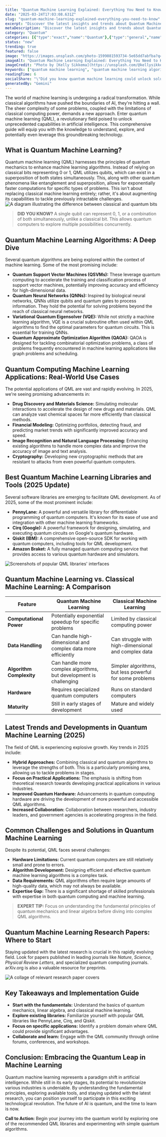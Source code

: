 ```yaml
---
title: "Quantum Machine Learning Explained: Everything You Need to Know"
date: "2025-03-24T17:03:08.631Z"
slug: "quantum-machine-learning-explained-everything-you-need-to-know"
excerpt: "Discover the latest insights and trends about Quantum Machine Learning. This comprehensive guide covers everything you need to know about Quantum Machine Learning in 2025."
metaDescription: "Discover the latest insights and trends about Quantum Machine Learning. This comprehensive guide covers everything you need to know about Quantum Machine L..."
category: "Quantum"
categories: [{"type":"exact","name":"Quantum"},{"type":"general","name":"Computer Science"},{"type":"medium","name":"Artificial Intelligence"},{"type":"specific","name":"Machine Learning"},{"type":"niche","name":"Quantum Annealing"}]
status: "new"
trending: true
featured: false
image: "https://images.unsplash.com/photo-1599081593734-5e65dd7abfba?q=85&w=1200&fit=max&fm=webp&auto=compress"
imageAlt: "Quantum Machine Learning Explained: Everything You Need to Know"
imageCredit: "Photo by [Kelly Sikkema](https://unsplash.com/@kellysikkema) on Unsplash"
keywords: ["quantum machine learning", "quantum machine learning algorithms", "quantum computing machine learning applications", "best quantum machine learning libraries", "quantum machine learning tutorial", "learn quantum machine learning", "quantum machine learning vs classical machine learning", "buy quantum machine learning software", "quantum machine learning research papers", "applications of quantum machine learning"]
readingTime: 6
socialShare: "\"Did you know quantum machine learning could unlock solutions to problems currently impossible for classical computers? The future of AI is quantum!\""
generatedBy: "Gemini"
---
```




The world of machine learning is undergoing a radical transformation.  While classical algorithms have pushed the boundaries of AI, they're hitting a wall.  The sheer complexity of some problems, coupled with the limitations of classical computing power, demands a new approach. Enter quantum machine learning (QML), a revolutionary field poised to unlock unprecedented capabilities in artificial intelligence. This comprehensive guide will equip you with the knowledge to understand, explore, and potentially even leverage this groundbreaking technology.

## What is Quantum Machine Learning?

Quantum machine learning (QML) harnesses the principles of quantum mechanics to enhance machine learning algorithms.  Instead of relying on classical bits representing 0 or 1, QML utilizes qubits, which can exist in a superposition of both states simultaneously. This, along with other quantum phenomena like entanglement and superposition, allows for exponentially faster computations for specific types of problems.  This isn't about replacing classical machine learning entirely; rather, it's about augmenting its capabilities to tackle previously intractable challenges. ![A diagram illustrating the difference between classical and quantum bits](https://images.unsplash.com/photo-1472220625704-91e1462799b2?q=85&w=1200&fit=max&fm=webp&auto=compress)

> **DID YOU KNOW?**  A single qubit can represent 0, 1, or a combination of both simultaneously, unlike a classical bit. This allows quantum computers to explore multiple possibilities concurrently.

## Quantum Machine Learning Algorithms: A Deep Dive

Several quantum algorithms are being explored within the context of machine learning. Some of the most promising include:

* **Quantum Support Vector Machines (QSVMs):**  These leverage quantum computing to accelerate the training and classification process of support vector machines, potentially improving accuracy and efficiency for high-dimensional data.
* **Quantum Neural Networks (QNNs):**  Inspired by biological neural networks, QNNs utilize qubits and quantum gates to process information. They hold the potential for solving problems beyond the reach of classical neural networks.
* **Variational Quantum Eigensolver (VQE):** While not strictly a machine learning algorithm, VQE is a crucial subroutine often used within QML algorithms to find the optimal parameters for quantum circuits.  This is essential for training QNNs.
* **Quantum Approximate Optimization Algorithm (QAOA):**  QAOA is designed for tackling combinatorial optimization problems, a class of problems frequently encountered in machine learning applications like graph problems and scheduling.

## Quantum Computing Machine Learning Applications: Real-World Use Cases

The potential applications of QML are vast and rapidly evolving.  In 2025, we're seeing promising advancements in:

* **Drug Discovery and Materials Science:** Simulating molecular interactions to accelerate the design of new drugs and materials.  QML can analyze vast chemical spaces far more efficiently than classical methods.
* **Financial Modeling:** Optimizing portfolios, detecting fraud, and predicting market trends with significantly improved accuracy and speed.
* **Image Recognition and Natural Language Processing:** Enhancing existing algorithms to handle more complex data and improve the accuracy of image and text analysis.
* **Cryptography:** Developing new cryptographic methods that are resistant to attacks from even powerful quantum computers.

## Best Quantum Machine Learning Libraries and Tools (2025 Update)

Several software libraries are emerging to facilitate QML development.  As of 2025, some of the most prominent include:

* **PennyLane:** A powerful and versatile library for differentiable programming of quantum computers.  It's known for its ease of use and integration with other machine learning frameworks.
* **Cirq (Google):** A powerful framework for designing, simulating, and executing quantum circuits on Google's quantum hardware.
* **Qiskit (IBM):**  A comprehensive open-source SDK for working with quantum computers, including tools for QML development.
* **Amazon Braket:** A fully managed quantum computing service that provides access to various quantum hardware and simulators.

![Screenshots of popular QML libraries' interfaces](https://images.unsplash.com/photo-1610500796385-3ffc1ae2f046?q=85&w=1200&fit=max&fm=webp&auto=compress)

## Quantum Machine Learning vs. Classical Machine Learning: A Comparison

| Feature          | Quantum Machine Learning                               | Classical Machine Learning                             |
|-----------------|-------------------------------------------------------|------------------------------------------------------|
| **Computational Power** | Potentially exponential speedup for specific problems | Limited by classical computing power                   |
| **Data Handling** | Can handle high-dimensional and complex data more efficiently | Can struggle with high-dimensional and complex data |
| **Algorithm Complexity** | Can handle more complex algorithms, but development is challenging | Simpler algorithms, but less powerful for some problems  |
| **Hardware**      | Requires specialized quantum computers                 | Runs on standard computers                             |
| **Maturity**      | Still in early stages of development                  | Mature and widely used                               |

## Latest Trends and Developments in Quantum Machine Learning (2025)

The field of QML is experiencing explosive growth.  Key trends in 2025 include:

* **Hybrid Approaches:** Combining classical and quantum algorithms to leverage the strengths of both.  This is a particularly promising area, allowing us to tackle problems in stages.
* **Focus on Practical Applications:**  The emphasis is shifting from theoretical research towards developing practical applications in various industries.
* **Improved Quantum Hardware:**  Advancements in quantum computing hardware are driving the development of more powerful and accessible QML algorithms.
* **Increased Collaboration:**  Collaboration between researchers, industry leaders, and government agencies is accelerating progress in the field.

## Common Challenges and Solutions in Quantum Machine Learning

Despite its potential, QML faces several challenges:

* **Hardware Limitations:**  Current quantum computers are still relatively small and prone to errors.
* **Algorithm Development:**  Designing efficient and effective quantum machine learning algorithms is a complex task.
* **Data Requirements:**  QML algorithms often require large amounts of high-quality data, which may not always be available.
* **Expertise Gap:**  There is a significant shortage of skilled professionals with expertise in both quantum computing and machine learning.

> **EXPERT TIP:** Focus on understanding the fundamental principles of quantum mechanics and linear algebra before diving into complex QML algorithms.

## Quantum Machine Learning Research Papers: Where to Start

Staying updated with the latest research is crucial in this rapidly evolving field.  Look for papers published in leading journals like *Nature*, *Science*, *Physical Review Letters*, and specialized quantum computing journals.  arXiv.org is also a valuable resource for preprints.

![A collage of relevant research paper covers](https://images.unsplash.com/photo-1516534775068-ba3e7458af70?q=85&w=1200&fit=max&fm=webp&auto=compress)

## Key Takeaways and Implementation Guide

* **Start with the fundamentals:** Understand the basics of quantum mechanics, linear algebra, and classical machine learning.
* **Explore existing libraries:** Familiarize yourself with popular QML libraries like PennyLane, Cirq, and Qiskit.
* **Focus on specific applications:** Identify a problem domain where QML could provide significant advantages.
* **Collaborate and learn:** Engage with the QML community through online forums, conferences, and workshops.

## Conclusion: Embracing the Quantum Leap in Machine Learning

Quantum machine learning represents a paradigm shift in artificial intelligence.  While still in its early stages, its potential to revolutionize various industries is undeniable. By understanding the fundamental principles, exploring available tools, and staying updated with the latest research, you can position yourself to participate in this exciting technological revolution.  The future of AI is quantum, and the time to learn is now.

**Call to Action:**  Begin your journey into the quantum world by exploring one of the recommended QML libraries and experimenting with simple quantum algorithms.

